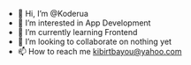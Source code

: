 - 👋 Hi, I’m @Koderua
- 👀 I’m interested in App Development
- 🌱 I’m currently learning Frontend
- 💞️ I’m looking to collaborate on nothing yet
- 📫 How to reach me kibirtbayou@yahoo.com

<!---
Koderua/Koderua is a ✨ special ✨ repository because its `README.md` (this file) appears on your GitHub profile.
You can click the Preview link to take a look at your changes.
--->
